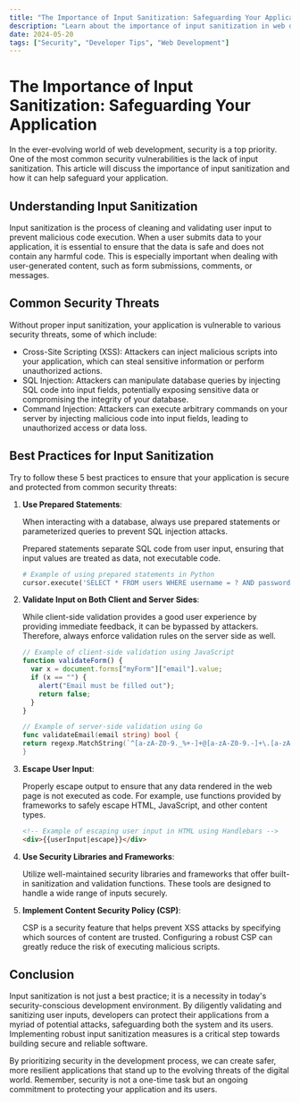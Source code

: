 ```yaml
---
title: "The Importance of Input Sanitization: Safeguarding Your Application"
description: "Learn about the importance of input sanitization in web development and how it can help safeguard your application from security threats."
date: 2024-05-20
tags: ["Security", "Developer Tips", "Web Development"]
---
```


# The Importance of Input Sanitization: Safeguarding Your Application

In the ever-evolving world of web development, security is a top priority. One of the most common security vulnerabilities is the lack of input sanitization. This article will discuss the importance of input sanitization and how it can help safeguard your application.

## Understanding Input Sanitization

Input sanitization is the process of cleaning and validating user input to prevent malicious code execution. When a user submits data to your application, it is essential to ensure that the data is safe and does not contain any harmful code. This is especially important when dealing with user-generated content, such as form submissions, comments, or messages.

## Common Security Threats

Without proper input sanitization, your application is vulnerable to various security threats, some of which include:

- Cross-Site Scripting (XSS): Attackers can inject malicious scripts into your application, which can steal sensitive information or perform unauthorized actions.
- SQL Injection: Attackers can manipulate database queries by injecting SQL code into input fields, potentially exposing sensitive data or compromising the integrity of your database.
- Command Injection: Attackers can execute arbitrary commands on your server by injecting malicious code into input fields, leading to unauthorized access or data loss.

## Best Practices for Input Sanitization

Try to follow these 5 best practices to ensure that your application is secure and protected from common security threats:

1. **Use Prepared Statements**:

   When interacting with a database, always use prepared statements or parameterized queries to prevent SQL injection attacks.

   Prepared statements separate SQL code from user input, ensuring that input values are treated as data, not executable code.

   ```python
   # Example of using prepared statements in Python
   cursor.execute('SELECT * FROM users WHERE username = ? AND password = ?', (username, password))
   ```

2. **Validate Input on Both Client and Server Sides**:

   While client-side validation provides a good user experience by providing immediate feedback, it can be bypassed by attackers. Therefore, always enforce validation rules on the server side as well.

   ```javascript
   // Example of client-side validation using JavaScript
   function validateForm() {
     var x = document.forms["myForm"]["email"].value;
     if (x == "") {
       alert("Email must be filled out");
       return false;
     }
   }
   ```

   ```go
   // Example of server-side validation using Go
   func validateEmail(email string) bool {
   return regexp.MatchString(`^[a-zA-Z0-9._%+-]+@[a-zA-Z0-9.-]+\.[a-zA-Z]{2,}$`, email)
   }
   ```

3. **Escape User Input**:

   Properly escape output to ensure that any data rendered in the web page is not executed as code. For example, use functions provided by frameworks to safely escape HTML, JavaScript, and other content types.

   ```html
   <!-- Example of escaping user input in HTML using Handlebars -->
   <div>{{userInput|escape}}</div>
   ```

4. **Use Security Libraries and Frameworks**:

   Utilize well-maintained security libraries and frameworks that offer built-in sanitization and validation functions. These tools are designed to handle a wide range of inputs securely.

5. **Implement Content Security Policy (CSP)**:

   CSP is a security feature that helps prevent XSS attacks by specifying which sources of content are trusted. Configuring a robust CSP can greatly reduce the risk of executing malicious scripts.

## Conclusion

Input sanitization is not just a best practice; it is a necessity in today's security-conscious development environment. By diligently validating and sanitizing user inputs, developers can protect their applications from a myriad of potential attacks, safeguarding both the system and its users. Implementing robust input sanitization measures is a critical step towards building secure and reliable software.

By prioritizing security in the development process, we can create safer, more resilient applications that stand up to the evolving threats of the digital world. Remember, security is not a one-time task but an ongoing commitment to protecting your application and its users.
